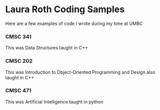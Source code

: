 # Laura Roth Coding Samples

Here are a few examples of code I wrote during my time at UMBC

### CMSC 341

This was Data Structures taught in C++

### CMSC 202

This was Introduction to Object-Oriented Programming and Design also taught in C++

### CMSC 471

This was Artificial Intelligence taught in python
